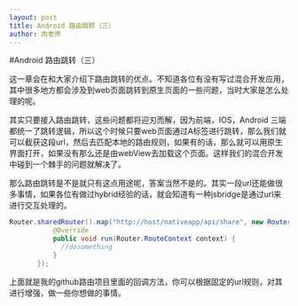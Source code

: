 ```yaml
---
layout: post
title: Android 路由跳转（三）
author: 肉老师
---
```


#Android 路由跳转（三）

这一章会在和大家介绍下路由跳转的优点。不知道各位有没有写过混合开发应用，其中很多地方都会涉及到web页面跳转到原生页面的一些问题，当时大家是怎么处理的呢。

其实只要接入路由跳转，这些问题都将迎刃而解，因为前端，IOS，Android 三端都统一了跳转逻辑，所以这个时候只要web页面通过A标签进行跳转，那么我们就可以截获这段url，然后去匹配本地的路由规则，如果有的话，那么就可以用原生界面打开，如果没有那么还是由webView去加载这个页面。这样我们的混合开发中碰到一个棘手的问题就解决了。

那么路由跳转是不是就只有这点用途呢，答案当然不是的。其实一段url还能做很多事情，如果各位有做过hybrid经验的话，就会知道有一种jsbridge是通过url来进行交互处理的。

```java
Router.sharedRouter().map("http://host/nativeapp/api/share", new RouterCallback() {
           @Override
           public void run(Router.RouteContext context) {
             //dosomething
           }
       });
```

上面就是我的github路由项目里面的回调方法，你可以根据固定的url规则，对其进行增强，做一些你想做的事情。
